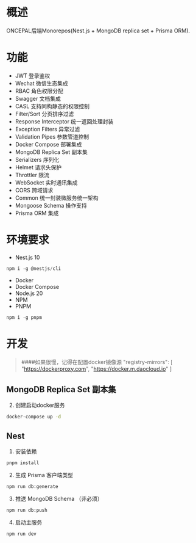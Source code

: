 # 概述

ONCEPAL后端Monorepos(Nest.js + MongoDB replica set + Prisma ORM).

# 功能
- JWT 登录鉴权
- Wechat 微信生态集成
- RBAC 角色权限分配
- Swagger 文档集成
- CASL 支持同构静态的权限控制
- Filter/Sort 分页排序过滤
- Response Interceptor 统一返回处理封装
- Exception Filters 异常过滤
- Validation Pipes 参数管道控制
- Docker Compose 部署集成
- MongoDB Replica Set 副本集
- Serializers 序列化
- Helmet 请求头保护
- Throttler 限流
- WebSocket 实时通讯集成
- CORS 跨域请求
- Common 统一封装微服务统一架构
- Mongoose Schema 操作支持
- Prisma ORM 集成 

# 环境要求
- Nest.js 10
```js
npm i -g @nestjs/cli
```
- Docker
- Docker Compose
- Node.js 20
- NPM
- PNPM 
```js
npm i -g pnpm
```

# 开发

> ####如果很慢，记得在配置docker镜像源
>  "registry-mirrors": [
>    "https://dockerproxy.com",
>    "https://docker.m.daocloud.io"
>  ]

## MongoDB Replica Set 副本集
<!-- 1. Create volume for each MongoDB node
```bash
docker volume create --name mongodb_repl_data1 -d local
docker volume create --name mongodb_repl_data2 -d local
docker volume create --name mongodb_repl_data3 -d local
``` -->

2. 创建启动docker服务
```bash
docker-compose up -d
```
<!-- 
3. Start an interactive MongoDb shell session on the primary node
```bash
docker exec -it mongo0 mongosh --port 30000

# in the shell
config={"_id":"rs0","members":[{"_id":0,"host":"mongo0:30000"},{"_id":1,"host":"mongo1:30001"},{"_id":2,"host":"mongo2:30002"}]}
rs.initiate(config);
``` -->

<!-- 1. Connect to MongoDB and check the status of the replica set
```
mongosh "mongodb://localhost:30000,localhost:30001,localhost:30002/?replicaSet=rs0"
``` -->


## Nest
1. 安装依赖

```
pnpm install
```

2. 生成 Prisma 客户端类型
    
```
npm run db:generate
```

3. 推送 MongoDB Schema （非必须）

```
npm run db:push
```


4. 启动主服务

```
npm run dev
```
